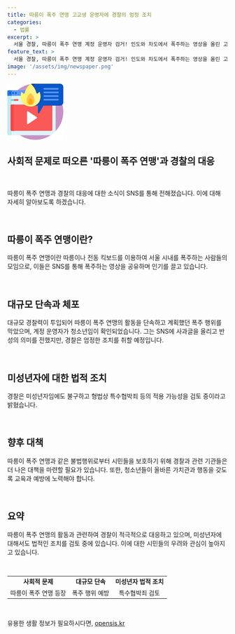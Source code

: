 ```yaml
---
title: 따릉이 폭주 연맹 고교생 운영자에 경찰의 엄정 조치
categories:
  - 법률
excerpt: >
  서울 경찰, 따릉이 폭주 연맹 계정 운영자 검거! 인도와 차도에서 폭주하는 영상을 올린 고교생 A군, 경찰에 붙잡혀 수사 중. 최근 인근 일대에서 대규모 폭주 행위를 계획하다가 경찰에 포착. A군은 사과글을 올리며 잘못을 인정하고 반복 행위를 중단한다고 약속. 경찰은 엄정한 조치를 취할 예정이며, 미성년자이지만 특수협박죄 등 법률적용을 검토 중. 따폭연은 SNS를 통해 불법행위를 예고하며 사회적 불안을 일으키고 있음.
feature_text: >
  서울 경찰, 따릉이 폭주 연맹 계정 운영자 검거! 인도와 차도에서 폭주하는 영상을 올린 고교생 A군, 경찰에 붙잡혀 수사 중. 최근 인근 일대에서 대규모 폭주 행위를 계획하다가 경찰에 포착. A군은 사과글을 올리며 잘못을 인정하고 반복 행위를 중단한다고 약속. 경찰은 엄정한 조치를 취할 예정이며, 미성년자이지만 특수협박죄 등 법률적용을 검토 중. 따폭연은 SNS를 통해 불법행위를 예고하며 사회적 불안을 일으키고 있음.
image: '/assets/img/newspaper.png'
---
```


<p><img src="/assets/img/news.png" alt="rentncar 속보" /></p>

<h2>사회적 문제로 떠오른 '따릉이 폭주 연맹'과 경찰의 대응</h2>

<p data-ke-size="size16">&nbsp;</p>

<p>따릉이 폭주 연맹과 경찰의 대응에 대한 소식이 SNS를 통해 전해졌습니다. 이에 대해 자세히 알아보도록 하겠습니다.</p>

<p data-ke-size="size16">&nbsp;</p>

<h2>따릉이 폭주 연맹이란?</h2>

<p>따릉이 폭주 연맹이란 따릉이나 전동 킥보드를 이용하여 서울 시내를 폭주하는 사람들의 모임으로, 이들은 SNS를 통해 폭주하는 영상을 공유하며 인기를 끌고 있습니다.</p>

<p data-ke-size="size16">&nbsp;</p>

<h2>대규모 단속과 체포</h2>

<p>대규모 경찰력이 투입되어 따릉이 폭주 연맹의 활동을 단속하고 계획했던 폭주 행위를 막았으며, 계정 운영자가 청소년임이 확인되었습니다. 그는 SNS에 사과글을 올리고 반성의 의미를 전했지만, 경찰은 엄정한 조치를 취할 예정입니다.</p>

<p data-ke-size="size16">&nbsp;</p>

<h2>미성년자에 대한 법적 조치</h2>

<p>경찰은 미성년자임에도 불구하고 형법상 특수협박죄 등의 적용 가능성을 검토 중이라고 밝혔습니다.</p>

<p data-ke-size="size16">&nbsp;</p>

<h2>향후 대책</h2>

<p>따릉이 폭주 연맹과 같은 불법행위로부터 시민들을 보호하기 위해 경찰과 관련 기관들은 더 나은 대책을 마련할 필요가 있습니다. 또한, 청소년들이 올바른 가치관과 행동을 갖도록 교육과 예방에 노력해야 합니다.</p>

<p data-ke-size="size16">&nbsp;</p>

<h2>요약</h2>

<p>따릉이 폭주 연맹의 활동과 관련하여 경찰이 적극적으로 대응하고 있으며, 미성년자에 대해서도 법적인 조치를 검토 중에 있습니다. 이에 대한 시민들의 우려와 관심이 높아지고 있습니다.</p>

<p data-ke-size="size16">&nbsp;</p>

<table>
<tbody>
<tr>
<td style="text-align: center; height: 17px;"><b>사회적 문제</b></td>
<td style="text-align: center; height: 17px;"><b>대규모 단속</b></td>
<td style="text-align: center; height: 17px;"><b>미성년자 법적 조치</b></td>
</tr>
<tr>
<td style="text-align: center; height: 17px;">따릉이 폭주 연맹 등장</td>
<td style="text-align: center; height: 17px;">폭주 행위 예방</td>
<td style="text-align: center; height: 17px;">특수협박죄 검토</td>
</tr>
</tbody>
</table>

<p data-ke-size="size16">&nbsp;</p>
유용한 생활 정보가 필요하시다면, <a href="https://opensis.kr" rel="dofollow">opensis.kr</a>


